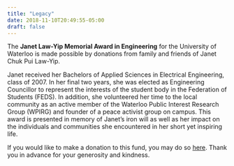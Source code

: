 ```yaml
---
title: "Legacy"
date: 2018-11-10T20:49:55-05:00
draft: false
---
```


The <b>Janet Law-Yip Memorial Award in Engineering</b> for the University of Waterloo is made possible by donations from family and friends of Janet Chuk Pui Law-Yip.

Janet received her Bachelors of Applied Sciences in Electrical Engineering, class of 2007. In her final two years, she was elected as Engineering Councillor to represent the interests of the student body in the Federation of Students (FEDS). In addition, she volunteered her time to the local community as an active member of the Waterloo Public Interest Research Group (WPIRG) and founder of a peace activist group on campus. This award is presented in memory of Janet’s iron will as well as her impact on the individuals and communities she encountered in her short yet inspiring life.

If you would like to make a donation to this fund, you may do so <a href="#">here</a>. Thank you in advance for your generosity and kindness.
